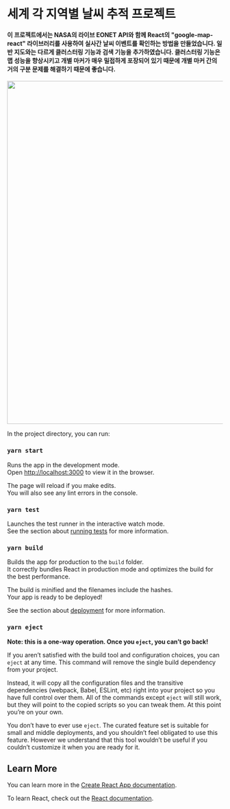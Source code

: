 # 세계 각 지역별 날씨 추적 프로젝트

#### 이 프로젝트에서는 NASA의 라이브 EONET API와 함께 React의 "google-map-react" 라이브러리를 사용하여 실사간 날씨 이벤트를 확인하는 방법을 만들었습니다. 일반 지도와는 다르게 클러스터링 기능과 검색 기능을 추가하였습니다. 클러스터링 기능은 맵 성능을 향상시키고 개별 마커가 매우 밀접하게 포장되어 있기 때문에 개별 마커 간의 거의 구분 문제를 해결하기 때문에 좋습니다. 


<div>
<img src="https://user-images.githubusercontent.com/68217675/141643964-0536caa6-ad98-41ff-a7df-ad3ae305945f.gif" width="800"></img>
</div>
<!-- <div>
<img src="https://user-images.githubusercontent.com/68217675/104121069-f5d08400-537e-11eb-99a8-0f1d3616db5b.gif" width="800"></img>
</div> -->


In the project directory, you can run:

### `yarn start`

Runs the app in the development mode.\
Open [http://localhost:3000](http://localhost:3000) to view it in the browser.

The page will reload if you make edits.\
You will also see any lint errors in the console.

### `yarn test`

Launches the test runner in the interactive watch mode.\
See the section about [running tests](https://facebook.github.io/create-react-app/docs/running-tests) for more information.

### `yarn build`

Builds the app for production to the `build` folder.\
It correctly bundles React in production mode and optimizes the build for the best performance.

The build is minified and the filenames include the hashes.\
Your app is ready to be deployed!

See the section about [deployment](https://facebook.github.io/create-react-app/docs/deployment) for more information.

### `yarn eject`

**Note: this is a one-way operation. Once you `eject`, you can’t go back!**

If you aren’t satisfied with the build tool and configuration choices, you can `eject` at any time. This command will remove the single build dependency from your project.

Instead, it will copy all the configuration files and the transitive dependencies (webpack, Babel, ESLint, etc) right into your project so you have full control over them. All of the commands except `eject` will still work, but they will point to the copied scripts so you can tweak them. At this point you’re on your own.

You don’t have to ever use `eject`. The curated feature set is suitable for small and middle deployments, and you shouldn’t feel obligated to use this feature. However we understand that this tool wouldn’t be useful if you couldn’t customize it when you are ready for it.

## Learn More

You can learn more in the [Create React App documentation](https://facebook.github.io/create-react-app/docs/getting-started).

To learn React, check out the [React documentation](https://reactjs.org/).
